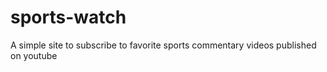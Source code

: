 # sports-watch
A simple site to subscribe to favorite sports commentary videos published on youtube
